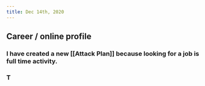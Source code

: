 ```yaml
---
title: Dec 14th, 2020
---
```


## Career / online profile
### I have created a new [[Attack Plan]] because looking for a job is full time activity.
### T
